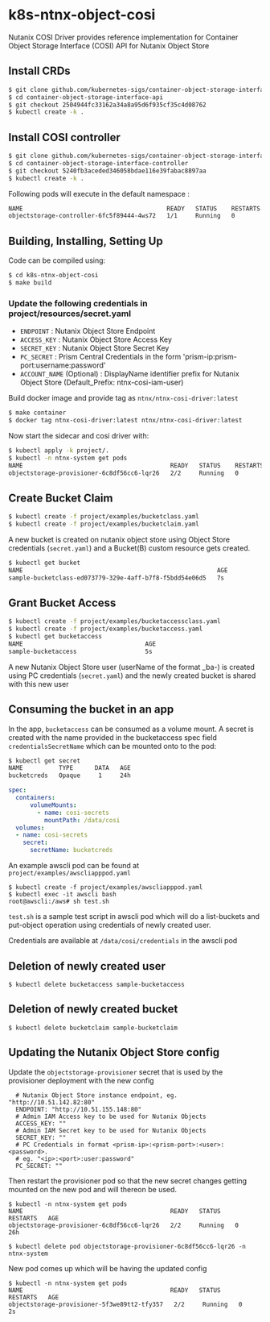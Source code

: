 # k8s-ntnx-object-cosi
Nutanix COSI Driver provides reference implementation for Container Object Storage Interface (COSI) API for Nutanix Object Store

## Install CRDs
```sh
$ git clone github.com/kubernetes-sigs/container-object-storage-interface-api
$ cd container-object-storage-interface-api
$ git checkout 2504944fc33162a34a8a95d6f935cf35c4d08762
$ kubectl create -k .
```
## Install COSI controller
```sh
$ git clone github.com/kubernetes-sigs/container-object-storage-interface-controller
$ cd container-object-storage-interface-controller
$ git checkout 5240fb3aceded346058bdae116e39fabac8897aa
$ kubectl create -k .
```

Following pods will execute in the default namespace :
```sh
NAME                                        READY   STATUS    RESTARTS   AGE
objectstorage-controller-6fc5f89444-4ws72   1/1     Running   0          2d6h
```

## Building, Installing, Setting Up
Code can be compiled using:
```sh
$ cd k8s-ntnx-object-cosi
$ make build
```
### Update the following credentials in project/resources/secret.yaml 

- `ENDPOINT` : Nutanix Object Store Endpoint
- `ACCESS_KEY` : Nutanix Object Store Access Key
- `SECRET_KEY` : Nutanix Object Store Secret Key
- `PC_SECRET` : Prism Central Credentials in the form 'prism-ip:prism-port:username:password'
- `ACCOUNT_NAME` (Optional) : DisplayName identifier prefix for Nutanix Object Store (Default_Prefix: ntnx-cosi-iam-user)

Build docker image and provide tag as `ntnx/ntnx-cosi-driver:latest`
```sh
$ make container
$ docker tag ntnx-cosi-driver:latest ntnx/ntnx-cosi-driver:latest
```
Now start the sidecar and cosi driver with:
```sh
$ kubectl apply -k project/.
$ kubectl -n ntnx-system get pods
NAME                                         READY   STATUS    RESTARTS   AGE
objectstorage-provisioner-6c8df56cc6-lqr26   2/2     Running   0          26h
```

## Create Bucket Claim 
```sh
$ kubectl create -f project/examples/bucketclass.yaml
$ kubectl create -f project/examples/bucketclaim.yaml
```
A new bucket is created on nutanix object store using Object Store credentials (`secret.yaml`) and a Bucket(B) custom resource gets created.
```sh
$ kubectl get bucket
NAME                                                      AGE
sample-bucketclass-ed073779-329e-4aff-b7f8-f5bdd54e06d5   7s
```
## Grant Bucket Access
```sh
$ kubectl create -f project/examples/bucketaccessclass.yaml
$ kubectl create -f project/examples/bucketaccess.yaml
$ kubectl get bucketaccess
NAME                                  AGE
sample-bucketaccess                   5s
```
A new Nutanix Object Store user (userName of the format <account-name>_ba-<bucketaccess-UUID>) is created using PC credentials (`secret.yaml`) and the newly created bucket is shared with this new user

## Consuming the bucket in an app
In the app, `bucketaccess` can be consumed as a volume mount. A secret is created with the name provided in the bucketaccess spec field `credentialsSecretName` which can be mounted onto to the pod:
```sh
$ kubectl get secret
NAME          TYPE      DATA   AGE
bucketcreds   Opaque     1     24h
```

```yaml
spec:
  containers:
      volumeMounts:
        - name: cosi-secrets
          mountPath: /data/cosi
  volumes:
  - name: cosi-secrets
    secret:
      secretName: bucketcreds
```
An example awscli pod can be found at `project/examples/awscliapppod.yaml`

```
$ kubectl create -f project/examples/awscliapppod.yaml
$ kubectl exec -it awscli bash
root@awscli:/aws# sh test.sh
```
`test.sh` is a sample test script in awscli pod which will do a list-buckets and put-object operation using credentials of newly created user.

Credentials are available at `/data/cosi/credentials`
in the awscli pod

## Deletion of newly created user
```
$ kubectl delete bucketaccess sample-bucketaccess
```

## Deletion of newly created bucket
```
$ kubectl delete bucketclaim sample-bucketclaim
```

## Updating the Nutanix Object Store config
Update the `objectstorage-provisioner` secret that is used by the provisioner deployment with the new config
```
  # Nutanix Object Store instance endpoint, eg. "http://10.51.142.82:80"
  ENDPOINT: "http://10.51.155.148:80"
  # Admin IAM Access key to be used for Nutanix Objects
  ACCESS_KEY: ""
  # Admin IAM Secret key to be used for Nutanix Objects
  SECRET_KEY: ""
  # PC Credentials in format <prism-ip>:<prism-port>:<user>:<password>. 
  # eg. "<ip>:<port>:user:password"
  PC_SECRET: ""
```

Then restart the provisioner pod so that the new secret changes getting mounted on the new pod and will thereon be used.
```
$ kubectl -n ntnx-system get pods
NAME                                         READY   STATUS    RESTARTS   AGE
objectstorage-provisioner-6c8df56cc6-lqr26   2/2     Running   0          26h
```

```
$ kubectl delete pod objectstorage-provisioner-6c8df56cc6-lqr26 -n ntnx-system
```
New pod comes up which will be having the updated config
```
$ kubectl -n ntnx-system get pods
NAME                                         READY   STATUS    RESTARTS   AGE
objectstorage-provisioner-5f3we89tt2-tfy357   2/2     Running   0          2s
```